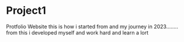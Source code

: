 # Project1
Protfolio Website
this is how i started from and my journey in 2023........ from this i developed myself and work hard and learn a lort
